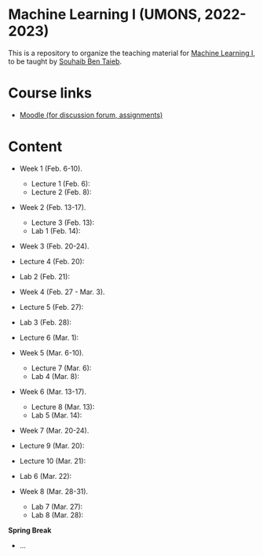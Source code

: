 # Machine Learning I (UMONS, 2022-2023)

This is a repository to organize the teaching material for [Machine Learning I](https://applications.umons.ac.be/web/en/pde/2022-2023/aa/S-INFO-256.htm), to be taught by [Souhaib Ben Taieb](http://www.souhaib-bentaieb.com).

# Course links

- [Moodle (for discussion forum, assignments)](https://moodle.umons.ac.be/course/view.php?id=2785)

# Content

- Week 1 (Feb. 6-10). 
  - Lecture 1 (Feb. 6):
  - Lecture 2 (Feb. 8): 

- Week 2 (Feb. 13-17). 
  - Lecture 3 (Feb. 13): 
  - Lab 1 (Feb. 14): 
  
- Week 3 (Feb. 20-24). 
 - Lecture 4 (Feb. 20): 
  - Lab 2 (Feb. 21): 
  
- Week 4 (Feb. 27 - Mar. 3). 
 - Lecture 5 (Feb. 27): 
 - Lab 3 (Feb. 28): 
 - Lecture 6 (Mar. 1): 

- Week 5 (Mar. 6-10). 
  - Lecture 7 (Mar. 6): 
  - Lab 4 (Mar. 8): 

- Week 6 (Mar. 13-17). 
  - Lecture 8 (Mar. 13): 
  - Lab 5 (Mar. 14): 

- Week 7 (Mar. 20-24). 
- Lecture 9 (Mar. 20): 
- Lecture 10 (Mar. 21): 
- Lab 6 (Mar. 22): 

- Week 8 (Mar. 28-31). 
  - Lab 7 (Mar. 27): 
  - Lab 8 (Mar. 28): 


**Spring Break**


- ...

